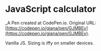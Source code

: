 # JavaScript calculator
 _A Pen created at CodePen.io. Original URL: [https://codepen.io/giana/pen/GJMBEv](https://codepen.io/giana/pen/GJMBEv).

 Vanilla JS. Sizing is iffy on smaller devices.